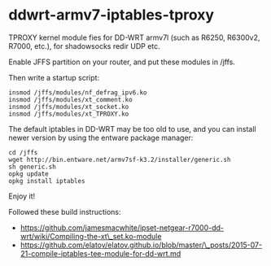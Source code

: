 # ddwrt-armv7-iptables-tproxy
TPROXY kernel module fies for DD-WRT armv7l (such as R6250, R6300v2, R7000, etc.), for shadowsocks redir UDP etc.

Enable JFFS partition on your router, and put these modules in /jffs.

Then write a startup script:
```
insmod /jffs/modules/nf_defrag_ipv6.ko
insmod /jffs/modules/xt_comment.ko
insmod /jffs/modules/xt_socket.ko
insmod /jffs/modules/xt_TPROXY.ko
```

The default iptables in DD-WRT may be too old to use, and you can install newer version by using the entware package manager:
```
cd /jffs
wget http://bin.entware.net/armv7sf-k3.2/installer/generic.sh
sh generic.sh
opkg update
opkg install iptables
```

Enjoy it!

Followed these build instructions: 
- https://github.com/jamesmacwhite/ipset-netgear-r7000-dd-wrt/wiki/Compiling-the-xt\_set.ko-module
- https://github.com/elatov/elatov.github.io/blob/master/\_posts/2015-07-21-compile-iptables-tee-module-for-dd-wrt.md
